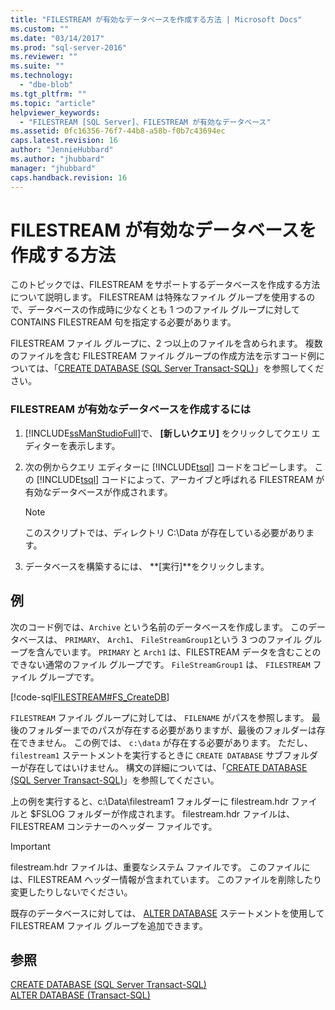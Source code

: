 ```yaml
---
title: "FILESTREAM が有効なデータベースを作成する方法 | Microsoft Docs"
ms.custom: ""
ms.date: "03/14/2017"
ms.prod: "sql-server-2016"
ms.reviewer: ""
ms.suite: ""
ms.technology: 
  - "dbe-blob"
ms.tgt_pltfrm: ""
ms.topic: "article"
helpviewer_keywords: 
  - "FILESTREAM [SQL Server]、FILESTREAM が有効なデータベース"
ms.assetid: 0fc16356-76f7-44b8-a58b-f0b7c43694ec
caps.latest.revision: 16
author: "JennieHubbard"
ms.author: "jhubbard"
manager: "jhubbard"
caps.handback.revision: 16
---
```

# FILESTREAM が有効なデータベースを作成する方法
  このトピックでは、FILESTREAM をサポートするデータベースを作成する方法について説明します。 FILESTREAM は特殊なファイル グループを使用するので、データベースの作成時に少なくとも 1 つのファイル グループに対して CONTAINS FILESTREAM 句を指定する必要があります。  
  
 FILESTREAM ファイル グループに、2 つ以上のファイルを含められます。 複数のファイルを含む FILESTREAM ファイル グループの作成方法を示すコード例については、「[CREATE DATABASE &#40;SQL Server Transact-SQL&#41;](../../t-sql/statements/create-database-sql-server-transact-sql.md)」を参照してください。  
  
### FILESTREAM が有効なデータベースを作成するには  
  
1.  [!INCLUDE[ssManStudioFull](../../includes/ssmanstudiofull-md.md)]で、 **[新しいクエリ]** をクリックしてクエリ エディターを表示します。  
  
2.  次の例からクエリ エディターに [!INCLUDE[tsql](../../includes/tsql-md.md)] コードをコピーします。 この [!INCLUDE[tsql](../../includes/tsql-md.md)] コードによって、アーカイブと呼ばれる FILESTREAM が有効なデータベースが作成されます。  
  
    > [!NOTE]  
    >  このスクリプトでは、ディレクトリ C:\Data が存在している必要があります。  
  
3.  データベースを構築するには、 **[実行]**をクリックします。  
  
## 例  
 次のコード例では、`Archive` という名前のデータベースを作成します。 このデータベースは、 `PRIMARY`、 `Arch1`、 `FileStreamGroup1`という 3 つのファイル グループを含んでいます。 `PRIMARY` と `Arch1` は、FILESTREAM データを含むことのできない通常のファイル グループです。 `FileStreamGroup1` は、 `FILESTREAM` ファイル グループです。  
  
 [!code-sql[FILESTREAM#FS_CreateDB](../../relational-databases/blob/codesnippet/tsql/create-a-filestream-enab_1.sql)]  
  
 `FILESTREAM` ファイル グループに対しては、 `FILENAME` がパスを参照します。 最後のフォルダーまでのパスが存在する必要がありますが、最後のフォルダーは存在できません。 この例では、 `c:\data` が存在する必要があります。 ただし、`filestream1` ステートメントを実行するときに `CREATE DATABASE` サブフォルダーが存在してはいけません。 構文の詳細については、「[CREATE DATABASE &#40;SQL Server Transact-SQL&#41;](../../t-sql/statements/create-database-sql-server-transact-sql.md)」を参照してください。  
  
 上の例を実行すると、c:\Data\filestream1 フォルダーに filestream.hdr ファイルと $FSLOG フォルダーが作成されます。 filestream.hdr ファイルは、FILESTREAM コンテナーのヘッダー ファイルです。  
  
> [!IMPORTANT]  
>  filestream.hdr ファイルは、重要なシステム ファイルです。 このファイルには、FILESTREAM ヘッダー情報が含まれています。 このファイルを削除したり変更したりしないでください。  
  
 既存のデータベースに対しては、 [ALTER DATABASE](../../t-sql/statements/alter-database-transact-sql.md) ステートメントを使用して FILESTREAM ファイル グループを追加できます。  
  
## 参照  
 [CREATE DATABASE &#40;SQL Server Transact-SQL&#41;](../../t-sql/statements/create-database-sql-server-transact-sql.md)   
 [ALTER DATABASE &#40;Transact-SQL&#41;](../../t-sql/statements/alter-database-transact-sql.md)  
  
  